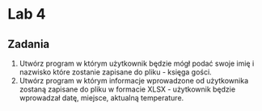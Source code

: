 # Lab 4




## Zadania

1. Utwórz program w którym użytkownik będzie mógł podać swoje imię i nazwisko które zostanie zapisane do pliku - księga gości.
2. Utwórz program w którym informacje wprowadzone od użytkownika zostaną zapisane do pliku w formacie XLSX - użytkownik będzie wprowadzał datę, miejsce, aktualną temperature.
